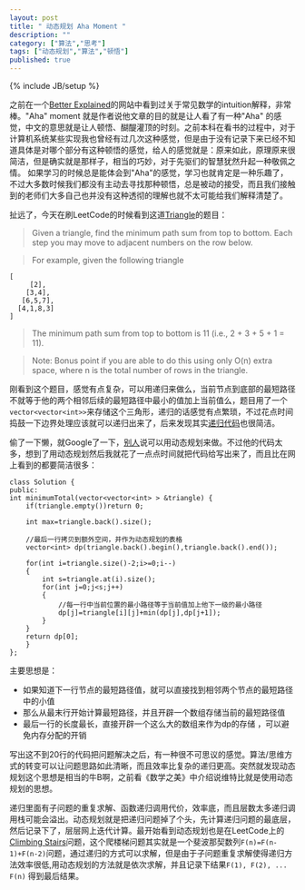 ```yaml
---
layout: post
title: " 动态规划 Aha Moment "
description: ""
category: ["算法","思考"]
tags: ["动态规划","算法","顿悟"]
published: true
---
```

{% include JB/setup %}

之前在一个[Better Explained][1]的网站中看到过关于常见数学的intuition解释，非常棒。"Aha" moment 就是作者说他文章的目的就是让人看了有一种"Aha" 的感觉，中文的意思就是让人顿悟、醐醍灌顶的时刻。之前本科在看书的过程中，对于计算机系统某些实现我也曾经有过几次这种感觉，但是由于没有记录下来已经不知道具体是对哪个部分有这种顿悟的感觉，给人的感觉就是：原来如此，原理原来很简洁，但是确实就是那样子，相当的巧妙，对于先驱们的智慧犹然升起一种敬佩之情。 如果学习的时候总是能体会到"Aha"的感觉，学习也就肯定是一种乐趣了，不过大多数时候我们都没有主动去寻找那种顿悟，总是被动的接受，而且我们接触到的老师们大多自己也并没有这种透彻的理解也就不太可能给我们解释清楚了。

扯远了，今天在刷LeetCode的时候看到这道[Triangle][2]的题目：

> Given a triangle, find the minimum path sum from top to bottom. Each step you may move to adjacent numbers on the row below.

>For example, given the following triangle

    [
         [2],
        [3,4],
       [6,5,7],
      [4,1,8,3]
    ]
    
>The minimum path sum from top to bottom is 11 (i.e., 2 + 3 + 5 + 1 = 11).

>Note:
Bonus point if you are able to do this using only O(n) extra space, where n is the total number of rows in the triangle.

刚看到这个题目，感觉有点复杂，可以用递归来做么，当前节点到底部的最短路径不就等于他的两个相邻后续的最短路径中最小的值加上当前值么，题目用了一个`vector<vector<int>>`来存储这个三角形，递归的话感觉有点繁琐，不过花点时间捣鼓一下边界处理应该就可以递归出来了，后来发现其实[递归代码][3]也很简洁。

偷了一下懒，就Google了一下，[别人][4]说可以用动态规划来做。不过他的代码太多，想到了用动态规划然后我就花了一点点时间就把代码给写出来了，而且比在网上看到的都要简洁很多：

    class Solution {
    public:
    int minimumTotal(vector<vector<int> > &triangle) {
        if(triangle.empty())return 0;
        
        int max=triangle.back().size();
        
        //最后一行拷贝到额外空间，并作为动态规划的表格
        vector<int> dp(triangle.back().begin(),triangle.back().end());
        
        for(int i=triangle.size()-2;i>=0;i--)
        {
            int s=triangle.at(i).size();
            for(int j=0;j<s;j++)
            {
                //每一行中当前位置的最小路径等于当前值加上他下一级的最小路径
                dp[j]=triangle[i][j]+min(dp[j],dp[j+1]);
            }
        }
        return dp[0];
        }
    };

主要思想是：

 - 如果知道下一行节点的最短路径值，就可以直接找到相邻两个节点的最短路径中的小值
 - 那么从最末行开始计算最短路径，并且开辟一个数组存储当前的最短路径值
 - 最后一行的长度最长，直接开辟一个这么大的数组来作为dp的存储 ，可以避免内存分配的开销

写出这不到20行的代码把问题解决之后，有一种很不可思议的感觉。算法/思维方式的转变可以让问题思路如此清晰，而且效率比复杂的递归更高。突然就发现动态规划这个思想是相当的牛B啊，之前看《数学之美》中介绍说维特比就是使用动态规划的思想。

递归里面有子问题的重复求解、函数递归调用代价，效率底，而且层数太多递归调用栈可能会溢出。动态规划就是把递归问题掉了个头，先计算递归问题的最底层，然后记录下了，层层网上迭代计算。最开始看到动态规划也是在LeetCode上的[Climbing Stairs][5]问题，这个爬楼梯问题其实就是一个斐波那契数列`F(n)=F(n-1)+F(n-2)`问题，通过递归的方式可以求解，但是由于子问题重复求解使得递归方法效率很低,用动态规划的方法就是依次求解，并且记录下结果`F(1), F(2), ... F(n)` 得到最后结果。


  [1]: http://betterexplained.com/about/
  [2]: http://oj.leetcode.com/problems/triangle/
  [3]: http://blog.csdn.net/zjull/article/details/11786643
  [4]: http://blog.unieagle.net/2012/10/31/leetcode%E9%A2%98%E7%9B%AE%EF%BC%9Atriangle%EF%BC%8C%E5%8A%A8%E6%80%81%E8%A7%84%E5%88%92/
  [5]: http://oj.leetcode.com/problems/climbing-stairs/
